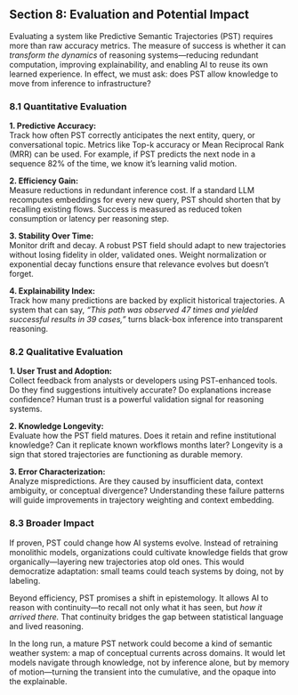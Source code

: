## Section 8: Evaluation and Potential Impact

Evaluating a system like Predictive Semantic Trajectories (PST) requires more than raw accuracy metrics. The measure of success is whether it can *transform the dynamics* of reasoning systems—reducing redundant computation, improving explainability, and enabling AI to reuse its own learned experience. In effect, we must ask: does PST allow knowledge to move from inference to infrastructure?

### 8.1 Quantitative Evaluation

**1. Predictive Accuracy:**  
Track how often PST correctly anticipates the next entity, query, or conversational topic. Metrics like Top-k accuracy or Mean Reciprocal Rank (MRR) can be used. For example, if PST predicts the next node in a sequence 82% of the time, we know it’s learning valid motion.

**2. Efficiency Gain:**  
Measure reductions in redundant inference cost. If a standard LLM recomputes embeddings for every new query, PST should shorten that by recalling existing flows. Success is measured as reduced token consumption or latency per reasoning step.

**3. Stability Over Time:**  
Monitor drift and decay. A robust PST field should adapt to new trajectories without losing fidelity in older, validated ones. Weight normalization or exponential decay functions ensure that relevance evolves but doesn’t forget.

**4. Explainability Index:**  
Track how many predictions are backed by explicit historical trajectories. A system that can say, *“This path was observed 47 times and yielded successful results in 39 cases,”* turns black-box inference into transparent reasoning.

### 8.2 Qualitative Evaluation

**1. User Trust and Adoption:**  
Collect feedback from analysts or developers using PST-enhanced tools. Do they find suggestions intuitively accurate? Do explanations increase confidence? Human trust is a powerful validation signal for reasoning systems.

**2. Knowledge Longevity:**  
Evaluate how the PST field matures. Does it retain and refine institutional knowledge? Can it replicate known workflows months later? Longevity is a sign that stored trajectories are functioning as durable memory.

**3. Error Characterization:**  
Analyze mispredictions. Are they caused by insufficient data, context ambiguity, or conceptual divergence? Understanding these failure patterns will guide improvements in trajectory weighting and context embedding.

### 8.3 Broader Impact

If proven, PST could change how AI systems evolve. Instead of retraining monolithic models, organizations could cultivate knowledge fields that grow organically—layering new trajectories atop old ones. This would democratize adaptation: small teams could teach systems by doing, not by labeling.

Beyond efficiency, PST promises a shift in epistemology. It allows AI to reason with continuity—to recall not only what it has seen, but *how it arrived there.* That continuity bridges the gap between statistical language and lived reasoning.

In the long run, a mature PST network could become a kind of semantic weather system: a map of conceptual currents across domains. It would let models navigate through knowledge, not by inference alone, but by memory of motion—turning the transient into the cumulative, and the opaque into the explainable.